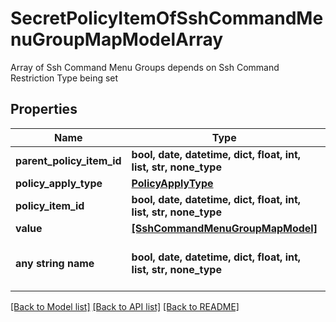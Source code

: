 # SecretPolicyItemOfSshCommandMenuGroupMapModelArray

Array of Ssh Command Menu Groups depends on Ssh Command Restriction Type being set

## Properties
Name | Type | Description | Notes
------------ | ------------- | ------------- | -------------
**parent_policy_item_id** | **bool, date, datetime, dict, float, int, list, str, none_type** | ParentPolicyItemId | [optional] 
**policy_apply_type** | [**PolicyApplyType**](PolicyApplyType.md) |  | [optional] 
**policy_item_id** | **bool, date, datetime, dict, float, int, list, str, none_type** | PolicyItemId | [optional] 
**value** | [**[SshCommandMenuGroupMapModel]**](SshCommandMenuGroupMapModel.md) | Value | [optional] 
**any string name** | **bool, date, datetime, dict, float, int, list, str, none_type** | any string name can be used but the value must be the correct type | [optional]

[[Back to Model list]](../README.md#documentation-for-models) [[Back to API list]](../README.md#documentation-for-api-endpoints) [[Back to README]](../README.md)


